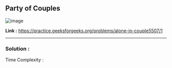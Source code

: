 ## Party of Couples

![image](https://user-images.githubusercontent.com/23376002/170113361-d9ac8ba6-eaec-478f-a270-69688b185297.png)


**Link :** https://practice.geeksforgeeks.org/problems/alone-in-couple5507/1


-----------------------------------------------------------------------------------------------------------------------------------------------------


### Solution :

Time Complexity :



